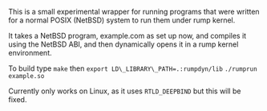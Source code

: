 This is a small experimental wrapper for running programs that were written for a normal POSIX (NetBSD) system to run them under rump kernel.

It takes a NetBSD program, example.com as set up now, and compiles it using the NetBSD ABI, and then dynamically opens it in a rump kernel environment.

To build type ```make``` then ```export LD\_LIBRARY\_PATH=.:rumpdyn/lib``` ```./rumprun example.so```

Currently only works on Linux, as it uses ```RTLD_DEEPBIND``` but this will be fixed.

